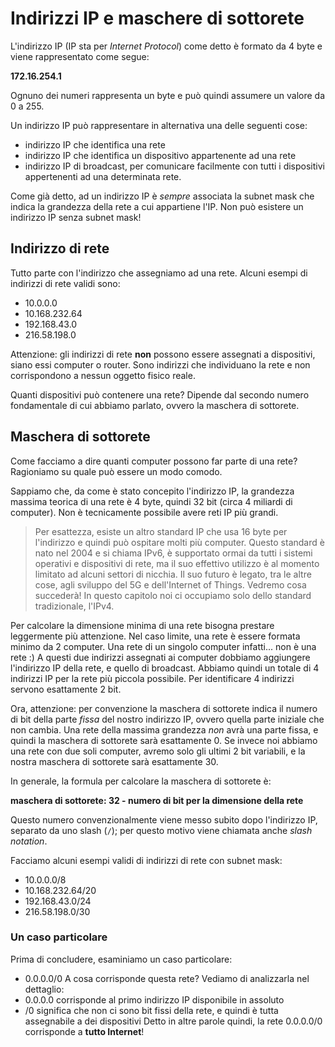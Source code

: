 # Indirizzi IP e maschere di sottorete
L'indirizzo IP (IP sta per _Internet Protocol_) come detto è formato da 4 byte e viene rappresentato come segue:

<p class="centered big-font">
<strong>
172.16.254.1
</strong>
</p>

Ognuno dei numeri rappresenta un byte e può quindi assumere un valore da 0 a 255.

Un indirizzo IP può rappresentare in alternativa una delle seguenti cose:
- indirizzo IP che identifica una rete
- indirizzo IP che identifica un dispositivo appartenente ad una rete
- indirizzo IP di broadcast, per comunicare facilmente con tutti i dispositivi appertenenti ad una determinata rete.

Come già detto, ad un indirizzo IP è _sempre_ associata la subnet mask che indica la grandezza della rete a cui appartiene l'IP. Non può esistere un indirizzo IP senza subnet mask!

## Indirizzo di rete
Tutto parte con l'indirizzo che assegniamo ad una rete. Alcuni esempi di indirizzi di rete validi sono:
- 10.0.0.0
- 10.168.232.64
- 192.168.43.0
- 216.58.198.0

Attenzione: gli indirizzi di rete **non** possono essere assegnati a dispositivi, siano essi computer o router. Sono indirizzi che individuano la rete e non corrispondono a nessun oggetto fisico reale.

Quanti dispositivi può contenere una rete? Dipende dal secondo numero fondamentale di cui abbiamo parlato, ovvero la maschera di sottorete.

## Maschera di sottorete
Come facciamo a dire quanti computer possono far parte di una rete? Ragioniamo su quale può essere un modo comodo.

Sappiamo che, da come è stato concepito l'indirizzo IP, la grandezza massima teorica di una rete è 4 byte, quindi 32 bit (circa 4 miliardi di computer). Non è tecnicamente possibile avere reti IP più grandi.

> Per esattezza, esiste un altro standard IP che usa 16 byte per l'indirizzo e quindi può ospitare molti più computer. Questo standard è nato nel 2004 e si chiama IPv6, è supportato ormai da tutti i sistemi operativi e dispositivi di rete, ma il suo effettivo utilizzo è al momento limitato ad alcuni settori di nicchia. Il suo futuro è legato, tra le altre cose, agli sviluppo del 5G e dell'Internet of Things. Vedremo cosa succederà! In questo capitolo noi ci occupiamo solo dello standard tradizionale, l'IPv4.

Per calcolare la dimensione minima di una rete bisogna prestare leggermente più attenzione. Nel caso limite, una rete è essere formata minimo da 2 computer. Una rete di un singolo computer infatti... non è una rete :) A questi due indirizzi assegnati ai computer dobbiamo aggiungere l'indirizzo IP della rete, e quello di broadcast. Abbiamo quindi un totale di 4 indirizzi IP per la rete più piccola possibile. Per identificare 4 indirizzi servono esattamente 2 bit.

Ora, attenzione: per convenzione la maschera di sottorete indica il numero di bit della parte _fissa_ del nostro indirizzo IP, ovvero quella parte iniziale che non cambia. Una rete della massima grandezza _non_ avrà una parte fissa, e quindi la maschera di sottorete sarà esattamente 0. Se invece noi abbiamo una rete con due soli computer, avremo solo gli ultimi 2 bit variabili, e la nostra maschera di sottorete sarà esattamente 30.

In generale, la formula per calcolare la maschera di sottorete è:

<p class="centered">
<strong>
maschera di sottorete: 32 - numero di bit per la dimensione della rete
</strong>
</p>

Questo numero convenzionalmente viene messo subito dopo l'indirizzo IP, separato da uno slash (`/`); per questo motivo viene chiamata anche _slash notation_.

Facciamo alcuni esempi validi di indirizzi di rete con subnet mask:
- 10.0.0.0/8
- 10.168.232.64/20
- 192.168.43.0/24
- 216.58.198.0/30

### Un caso particolare
Prima di concludere, esaminiamo un caso particolare:
- 0.0.0.0/0
A cosa corrisponde questa rete? Vediamo di analizzarla nel dettaglio:
- 0.0.0.0 corrisponde al primo indirizzo IP disponibile in assoluto
- /0 significa che non ci sono bit fissi della rete, e quindi è tutta assegnabile a dei dispositivi
Detto in altre parole quindi, la rete 0.0.0.0/0 corrisponde a **tutto Internet**!
